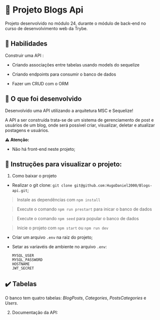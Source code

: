 # :dart: Projeto Blogs Api
Projeto desenvolvido no módulo 24, durante o módulo de back-end no curso de desenvolvimento web da Trybe.


## :brain: Habilidades

Construir uma API :

- Criando associações entre tabelas usando models do sequelize

- Criando endpoints para consumir o banco de dados

- Fazer um CRUD com o ORM


## :wrench: O que foi desenvolvido

Desenvolvido uma API utilizando a arquitetura MSC e Sequelize!

A API a ser construída trata-se de um sistema de gerenciamento de post e usuários de um blog, onde será possível criar, visualizar, deletar e atualizar postagens e usuários.

**⚠️ Atenção:**

- Não há front-end neste projeto;


## :dart: Instruções para visualizar o projeto:

1. Como baixar o projeto

- Realizar o git clone: `git clone git@github.com:HugoDaniel2000/Blogs-api.git`;

> Instale as dependências com `npm install`

> Execute o comando `npm run prestart` para inicar o banco de dados

> Execute o comando `npm seed` para popular o banco de dados

> Inicie o projeto com `npm start` ou `npm run dev`

- Criar um arquivo `.env` na raiz do projeto;

- Setar as variavéis de ambiente no arquivo `.env`:
  ```
  MYSQL_USER
  MYSQL_PASSWORD
  HOSTNAME
  JWT_SECRET
  ```
## :heavy_check_mark: Tabelas
O banco tem quatro tabelas: _BlogPosts_, _Categories_, _PostsCategories_ e _Users_.

2. Documentação da API: 
